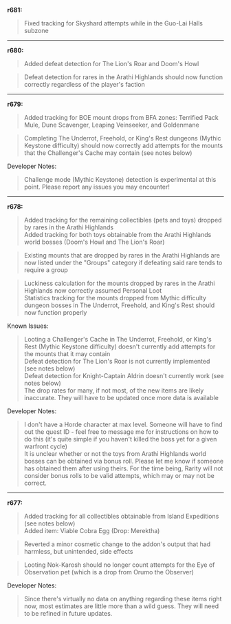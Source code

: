 **r681:**

> Fixed tracking for Skyshard attempts while in the Guo-Lai Halls subzone

-----

**r680:**

> Added defeat detection for The Lion's Roar and Doom's Howl

> Defeat detection for rares in the Arathi Highlands should now function correctly regardless of the player's faction

-----

**r679:**

> Added tracking for BOE mount drops from BFA zones: Terrified Pack Mule, Dune Scavenger, Leaping Veinseeker, and Goldenmane

> Completing The Underrot, Freehold, or King's Rest dungeons (Mythic Keystone difficulty) should now correctly add attempts for the mounts that the Challenger's Cache may contain (see notes below)

Developer Notes:
> Challenge mode (Mythic Keystone) detection is experimental at this point. Please report any issues you may encounter!

-----

**r678:**

> Added tracking for the remaining collectibles (pets and toys) dropped by rares in the Arathi Highlands
<br>Added tracking for both toys obtainable from the Arathi Highlands world bosses (Doom's Howl and The Lion's Roar)

> Existing mounts that are dropped by rares in the Arathi Highlands are now listed under the "Groups" category if defeating said rare tends to require a group

> Luckiness calculation for the mounts dropped by rares in the Arathi Highlands now correctly assumed Personal Loot
<br>Statistics tracking for the mounts dropped from Mythic difficulty dungeon bosses in The Underrot, Freehold, and King's Rest should now function properly

Known Issues:
> Looting a Challenger's Cache in The Underrot, Freehold, or King's Rest (Mythic Keystone difficulty) doesn't currently add attempts for the mounts that it may contain
<br>Defeat detection for The Lion's Roar is not currently implemented (see notes below)
<br>Defeat detection for Knight-Captain Aldrin doesn't currently work (see notes below)
<br>The drop rates for many, if not most, of the new items are likely inaccurate. They will have to be updated once more data is available

Developer Notes:
> I don't have a Horde character at max level. Someone will have to find out the quest ID - feel free to message me for instructions on how to do this (it's quite simple if you haven't killed the boss yet for a given warfront cycle)
<br>It is unclear whether or not the toys from Arathi Highlands world bosses can be obtained via bonus roll. Please let me know if someone has obtained them after using theirs. For the time being, Rarity will not consider bonus rolls to  be valid attempts, which may or may not be correct.

-----

**r677:**

> Added tracking for all collectibles obtainable from Island Expeditions (see notes below)
<br>Added item: Viable Cobra Egg (Drop: Merektha)

> Reverted a minor cosmetic change to the addon's output that had harmless, but unintended, side effects

> Looting Nok-Karosh should no longer count attempts for the Eye of Observation pet (which is a drop from Orumo the Observer)

Developer Notes:
> Since there's virtually no data on anything regarding these items right now, most estimates are little more than a wild guess. They will need to be refined in future updates.
